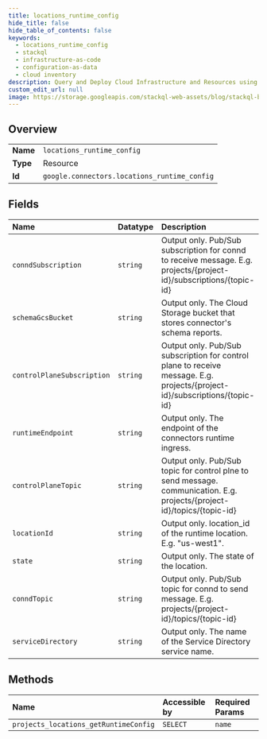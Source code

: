 ```yaml
---
title: locations_runtime_config
hide_title: false
hide_table_of_contents: false
keywords:
  - locations_runtime_config
  - stackql
  - infrastructure-as-code
  - configuration-as-data
  - cloud inventory
description: Query and Deploy Cloud Infrastructure and Resources using SQL
custom_edit_url: null
image: https://storage.googleapis.com/stackql-web-assets/blog/stackql-blog-post-featured-image.png
---
```

  
    

## Overview
<table><tbody>
<tr><td><b>Name</b></td><td><code>locations_runtime_config</code></td></tr>
<tr><td><b>Type</b></td><td>Resource</td></tr>
<tr><td><b>Id</b></td><td><code>google.connectors.locations_runtime_config</code></td></tr>
</tbody></table>

## Fields
| Name | Datatype | Description |
|:-----|:---------|:------------|
| `conndSubscription` | `string` | Output only. Pub/Sub subscription for connd to receive message. E.g. projects/{project-id}/subscriptions/{topic-id} |
| `schemaGcsBucket` | `string` | Output only. The Cloud Storage bucket that stores connector's schema reports. |
| `controlPlaneSubscription` | `string` | Output only. Pub/Sub subscription for control plane to receive message. E.g. projects/{project-id}/subscriptions/{topic-id} |
| `runtimeEndpoint` | `string` | Output only. The endpoint of the connectors runtime ingress. |
| `controlPlaneTopic` | `string` | Output only. Pub/Sub topic for control plne to send message. communication. E.g. projects/{project-id}/topics/{topic-id} |
| `locationId` | `string` | Output only. location_id of the runtime location. E.g. "us-west1". |
| `state` | `string` | Output only. The state of the location. |
| `conndTopic` | `string` | Output only. Pub/Sub topic for connd to send message. E.g. projects/{project-id}/topics/{topic-id} |
| `serviceDirectory` | `string` | Output only. The name of the Service Directory service name. |
## Methods
| Name | Accessible by | Required Params |
|:-----|:--------------|:----------------|
| `projects_locations_getRuntimeConfig` | `SELECT` | `name` |

